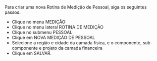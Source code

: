 Para criar uma nova Rotina de Medição de Pessoal, siga os seguintes passos:

* Clique no menu MEDIÇÃO
* Clique no menu lateral ROTINA DE MEDIÇÃO
* Clique no submenu PESSOAL
* Clique em NOVA MEDIÇÃO DE PESSOAL
* Selecione a região e cidade da camada física, e o componente, sub-componente e projeto da camada financeira
* Clique em SALVAR.